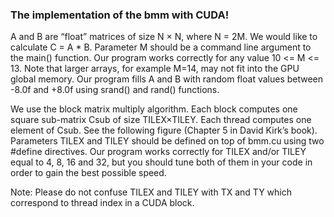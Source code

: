 ### The implementation of the bmm with CUDA!

A and B are “float” matrices of size N × N, where N = 2M. We would like to calculate C = A * B.
Parameter M should be a command line argument to the main() function. Our program works correctly for any value 10 <= M <= 13. Note that larger arrays, for example M=14, may not fit into the GPU global memory. Our program fills A and B with random float values between -8.0f and +8.0f using srand() and rand() functions.

We use the block matrix multiply algorithm. Each block computes one
square sub-matrix Csub of size TILEX×TILEY. Each thread computes one element of Csub. See
the following figure (Chapter 5 in David Kirk’s book). Parameters TILEX and TILEY should
be defined on top of bmm.cu using two #define directives. Our program works correctly
for TILEX and/or TILEY equal to 4, 8, 16 and 32, but you should tune both of them in your
code in order to gain the best possible speed. 

Note: Please do not confuse TILEX and TILEY
with TX and TY which correspond to thread index in a CUDA block.
